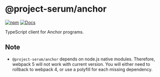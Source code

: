# @project-serum/anchor

[![npm](https://img.shields.io/npm/v/@project-serum/anchor.svg?color=blue)](https://www.npmjs.com/package/@project-serum/anchor)
[![Docs](https://img.shields.io/badge/docs-typedoc-blue)](https://coral-xyz.github.io/anchor/ts/index.html)

TypeScript client for Anchor programs.

## Note

* `@project-serum/anchor` depends on node.js native modules. Therefore, webpack 5 will not work with current version. You will either need to rollback to webpack 4, or use a polyfill for each missing dependency.